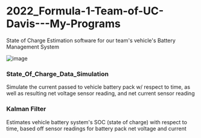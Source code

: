 # 2022_Formula-1-Team-of-UC-Davis---My-Programs
State of Charge Estimation software for our team's vehicle's Battery Management System

![image](https://github.com/Ayushsaha103/2022_Formula-1-Team-of-UC-Davis---My-Programs/assets/71895904/868251fc-1c44-426a-b4c0-34cc3a5fd892)

### State_Of_Charge_Data_Simulation
Simulate the current passed to vehicle battery pack w/ respect to time,
as well as resulting net voltage sensor reading, and net current sensor reading

### Kalman Filter
Estimates vehicle battery system's SOC (state of charge) with respect to time,
based off sensor readings for battery pack net voltage and current


